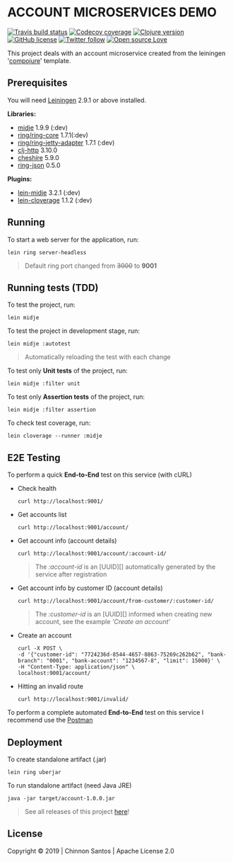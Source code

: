 # ACCOUNT MICROSERVICES DEMO

[![Travis build status](https://img.shields.io/travis/chinnonsantos/account-service/master?logo=travis)](https://travis-ci.org/chinnonsantos/account-service) [![Codecov coverage](https://codecov.io/gh/chinnonsantos/account-service/branch/master/graph/badge.svg)](https://codecov.io/gh/chinnonsantos/account-service) [![Clojure version](https://img.shields.io/badge/clojure-v1.10.0-blueviolet?logo=clojure)](https://clojure.org/) [![GitHub license](https://img.shields.io/github/license/chinnonsantos/account-service?logo=apache)](http://www.apache.org/licenses/) [![Twitter follow](https://img.shields.io/twitter/follow/chinnonsantos?label=follow&style=flat&logo=twitter)](https://twitter.com/intent/follow?screen_name=chinnonsantos) [![Open source Love](https://badges.frapsoft.com/os/v2/open-source.svg?v=103)](https://github.com/ellerbrock/open-source-badges/)

This project deals with an account microservice created from the leiningen '[compojure][]' template.

## Prerequisites

You will need [Leiningen][] 2.9.1 or above installed.

**Libraries:**

- [midje][] 1.9.9 (:dev)
- [ring/ring-core][] 1.7.1(:dev)
- [ring/ring-jetty-adapter][] 1.7.1 (:dev)
- [clj-http][] 3.10.0
- [cheshire][] 5.9.0
- [ring-json][] 0.5.0

**Plugins:**

- [lein-midje][] 3.2.1 (:dev)
- [lein-cloverage][] 1.1.2 (:dev)

[compojure]: https://github.com/weavejester/compojure
[leiningen]: https://github.com/technomancy/leiningen
[midje]: https://clojars.org/midje
[ring/ring-core]: https://clojars.org/ring/ring-core
[ring/ring-jetty-adapter]: https://clojars.org/ring/ring-jetty-adapter
[clj-http]: https://clojars.org/clj-http
[cheshire]: https://clojars.org/cheshire
[ring-json]: https://clojars.org/ring/ring-json
[lein-midje]: https://clojars.org/lein-midje
[lein-cloverage]: https://clojars.org/lein-cloverage

## Running

To start a web server for the application, run:

    lein ring server-headless

> Default ring port changed from ~~3000~~ to **9001**

## Running tests (TDD)

To test the project, run:

    lein midje

To test the project in development stage, run:

    lein midje :autotest

> Automatically reloading the test with each change

To test only **Unit tests** of the project, run:

    lein midje :filter unit

To test only **Assertion tests** of the project, run:

    lein midje :filter assertion

To check test coverage, run:

    lein cloverage --runner :midje

## E2E Testing

To perform a quick **End-to-End** test on this service (with cURL)

- Check health

      curl http://localhost:9001/

- Get accounts list

      curl http://localhost:9001/account/

- Get account info (account details)

      curl http://localhost:9001/account/:account-id/

  > The _:account-id_ is an [UUID][] automatically generated by the service after registration

- Get account info by customer ID (account details)

      curl http://localhost:9001/account/from-customer/:customer-id/

  > The _:customer-id_ is an [UUID][] informed when creating new account, see the example _'Create an account'_

- Create an account

      curl -X POST \
      -d '{"customer-id": "7724236d-8544-4657-8863-75269c262b62", "bank-branch": "0001", "bank-account": "1234567-8", "limit": 15000}' \
      -H "Content-Type: application/json" \
      localhost:9001/account/

- Hitting an invalid route

      curl http://localhost:9001/invalid/

To perform a complete automated **End-to-End** test on this service I recommend use the [Postman][]

[Postman]: https://www.getpostman.com/

## Deployment

To create standalone artifact (.jar)

    lein ring uberjar

To run standalone artifact (need Java JRE)

    java -jar target/account-1.0.0.jar

> See all releases of this project [here][]!

[here]: https://github.com/chinnonsantos/account-service/releases

## License

Copyright © 2019 | Chinnon Santos | Apache License 2.0
